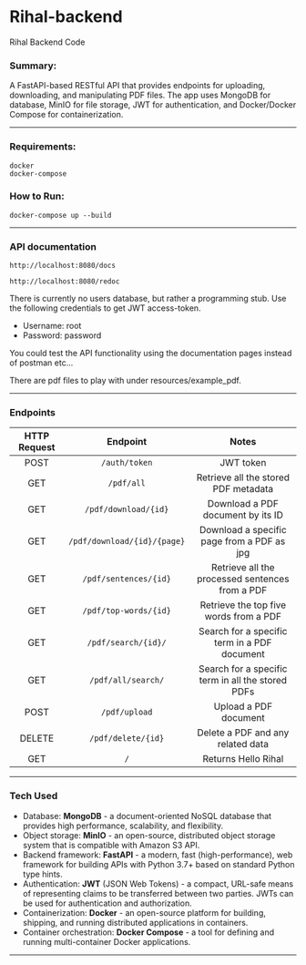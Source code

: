# Rihal-backend
Rihal Backend Code

### Summary:
 A FastAPI-based RESTful API that provides endpoints for uploading, downloading, and manipulating PDF files. The app uses MongoDB for database, MinIO for file storage, JWT for authentication, and Docker/Docker Compose for containerization.

---

### Requirements:

```
docker
docker-compose
```

### How to Run:

```
docker-compose up --build
```
---
### API documentation
```
http://localhost:8080/docs
```
```
http://localhost:8080/redoc
```

There is currently no users database, but rather a programming stub. Use the following credentials to get JWT access-token.

* Username: root
* Password: password

You could test the API functionality using the documentation pages instead of postman etc...

There are pdf files to play with under resources/example_pdf.

---
### Endpoints

HTTP Request | Endpoint | Notes
| :---: | :---: | :---:
POST   | ```/auth/token```                | JWT token
GET    | ```/pdf/all```                   | Retrieve all the stored PDF metadata
GET    | ```/pdf/download/{id}```         | Download a PDF document by its ID
GET    | ```/pdf/download/{id}/{page}```  | Download a specific page from a PDF as jpg
GET    | ```/pdf/sentences/{id}```        | Retrieve all the processed sentences from a PDF
GET    | ```/pdf/top-words/{id}```        | Retrieve the top five words from a PDF 
GET    | ```/pdf/search/{id}/```          | Search for a specific term in a PDF document
GET    | ```/pdf/all/search/```           | Search for a specific term in all the stored PDFs
POST   | ```/pdf/upload```                | Upload a PDF document
DELETE | ```/pdf/delete/{id}```           | Delete a PDF and any related data
GET    | ```/```                          | Returns Hello Rihal

---
### Tech Used

* Database: **MongoDB** - a document-oriented NoSQL database that provides high performance, scalability, and flexibility.
* Object storage: **MinIO** - an open-source, distributed object storage system that is compatible with Amazon S3 API.
* Backend framework: **FastAPI** - a modern, fast (high-performance), web framework for building APIs with Python 3.7+ based on standard Python type hints.
* Authentication: **JWT** (JSON Web Tokens) - a compact, URL-safe means of representing claims to be transferred between two parties. JWTs can be used for authentication and authorization.
* Containerization: **Docker** - an open-source platform for building, shipping, and running distributed applications in containers.
* Container orchestration: **Docker Compose** - a tool for defining and running multi-container Docker applications.

---